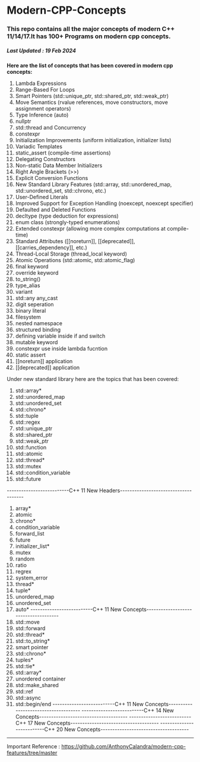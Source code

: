 # Modern-CPP-Concepts
### This repo contains all the major concepts of modern C++ 11/14/17.It has 100+ Programs on modern cpp concepts.
##### Last Updated : 19 Feb 2024
**Here are the list of concepts that has been covered in modern cpp concepts:**

1. Lambda Expressions
2. Range-Based For Loops
3. Smart Pointers (std::unique_ptr, std::shared_ptr, std::weak_ptr)
4. Move Semantics (rvalue references, move constructors, move assignment operators)
5. Type Inference (auto)
6. nullptr
7. std::thread and Concurrency
8. constexpr
9. Initialization Improvements (uniform initialization, initializer lists)
10. Variadic Templates
11. static_assert (compile-time assertions)
12. Delegating Constructors
13. Non-static Data Member Initializers
14. Right Angle Brackets (>>)
15. Explicit Conversion Functions
16. New Standard Library Features (std::array, std::unordered_map, std::unordered_set, std::chrono, etc.)
17. User-Defined Literals
18. Improved Support for Exception Handling (noexcept, noexcept specifier)
19. Defaulted and Deleted Functions
20. decltype (type deduction for expressions)
21. enum class (strongly-typed enumerations)
22. Extended constexpr (allowing more complex computations at compile-time)
23. Standard Attributes ([[noreturn]], [[deprecated]], [[carries_dependency]], etc.)
24. Thread-Local Storage (thread_local keyword)
25. Atomic Operations (std::atomic, std::atomic_flag)
26. final keyword
27. override keyword
28. to_string()
29. type_alias
30. variant
31. std::any any_cast
32. digit seperation
33. binary literal
34. filesystem
35. nested namespace
36. structured binding
37. defining variable inside if and switch 
38. mutable keyword
39. constexpr use inside lambda fucntion
40. static assert
41. [[noreturn]] application 
42. [[deprecated]] application


Under new standard library here are the topics that has been covered:

1.  std::array*
2.  std::unordered_map
3.  std::unordered_set
4.  std::chrono*
5.  std::tuple
6.  std::regex
7.  std::unique_ptr
8.  std::shared_ptr
9.  std::weak_ptr
10. std::function
11. std::atomic
12. std::thread*
13. std::mutex
14. std::condition_variable
15. std::future

--------------------------C++ 11 New Headers-------------------------------------
1. array*
2. atomic
3. chrono*
4. condition_variable
5. forward_list
6. future
7. initializer_list*
8. mutex
9. random
10. ratio
11. regrex
12. system_error
13. thread*
14. tuple*
15. unordered_map
16. unordered_set
17. auto*
--------------------------C++ 11 New Concepts-------------------------------------
1. std::move
2. std::forward
3. std::thread*
4. std::to_string*
5. smart pointer
6. std::chrono*
7. tuples*
8. std::tie*
9. std::array*
10. unordered container
11. std::make_shared
12. std::ref
13. std::async
14. std::begin/end
--------------------------C++ 11 New Concepts-------------------------------------
--------------------------C++ 14 New Concepts-------------------------------------
--------------------------C++ 17 New Concepts-------------------------------------
--------------------------C++ 20 New Concepts-------------------------------------

----------------------------------------------------------------------------------
Important Reference : https://github.com/AnthonyCalandra/modern-cpp-features/tree/master



